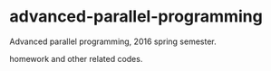 # advanced-parallel-programming
Advanced parallel programming, 2016 spring semester.

homework and other related codes.
